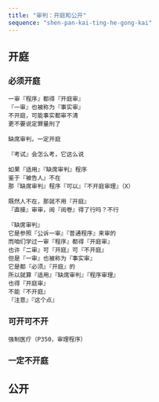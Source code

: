 ```yaml
---
title: "审判：开庭和公开"
sequence: "shen-pan-kai-ting-he-gong-kai"
---
```


## 开庭

### 必须开庭

```text
一审『程序』都得『开庭审』
『一审』也被称为『事实审』
不开庭，可能事实都审不清
更不要说定罪量刑了
```

```text
缺席审判，一定开庭

『考试』会怎么考，它这么说

如果『适用』『缺席审判』程序
鉴于『被告人』不在
那『缺席审判』程序『可以』『不开庭审理』（X）

既然人不在，那就不用『开庭』
『直接』审审，阅『阅卷』得了行吗？不行

『缺席审判』
它是参照『公诉一审』『普通程序』来审的
而咱们学过一审『程序』都得『开庭审』
也许『二审』可『开庭』可『不开庭』
但是『一审』也被称为『事实审』
它是都『必须』『开庭』的
所以就算『适用』『缺席审判』『程序审理』
也得『开庭审』
不能『不开庭』
『注意』『这个点』
```

### 可开可不开

```text
强制医疗（P350，审理程序）
```

### 一定不开庭

## 公开


